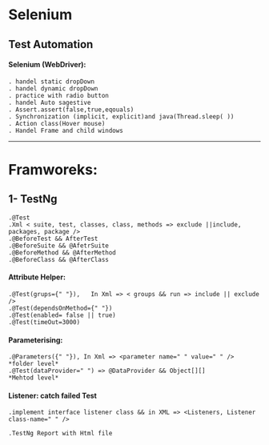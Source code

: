 # Selenium
## Test Automation  

 #### Selenium (WebDriver):

    . handel static dropDown
    . handel dynamic dropDown
    . practice with radio button
    . handel Auto sagestive
    . Assert.assert(false,true,eqouals)
    . Synchronization (implicit, explicit)and java(Thread.sleep( ))
    . Action class(Hover mouse)
    . Handel Frame and child windows
  ---- 
# Framworeks:

## 1- TestNg
    
    .@Test
    .Xml < suite, test, classes, class, methods => exclude ||include, packages, package />
    .@BeforeTest && AfterTest
    .@BeforeSuite && @AfetrSuite
    .@BeforeMethod && @AfterMethod
    .@BeforeClass && @AfterClass
#### Attribute Helper:

    .@Test(grups={" "}),   In Xml => < groups && run => include || exclude />
    .@Test(dependsOnMethod={" "})
    .@Test(enabled= false || true)
    .@Test(timeOut=3000)
#### Parameterising:

    .@Parameters({" "}), In Xml => <parameter name=" " value=" " /> *folder level*
    .@Test(dataProvider=" ") => @DataProvider && Object[][]         *Mehtod level*
    
#### Listener: catch failed Test
    
    .implement interface listener class && in XML => <Listeners, Listener class-name=" " />
    
    .TestNg Report with Html file